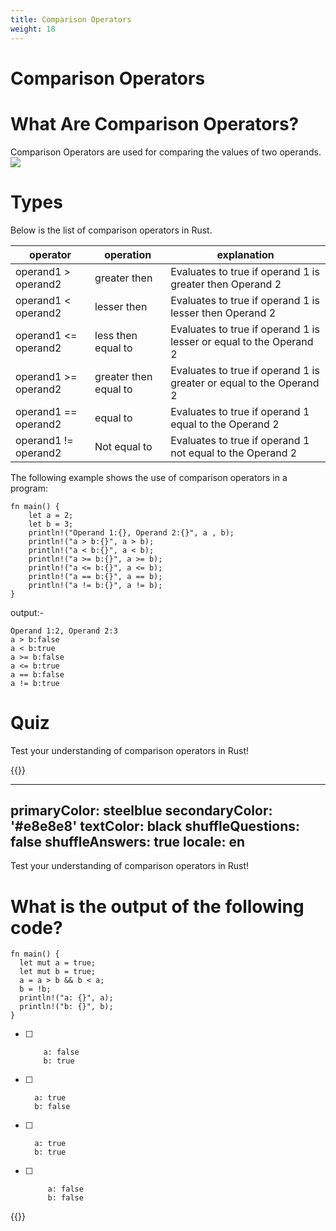 ```yaml
---
title: Comparison Operators
weight: 18
---
```


# Comparison Operators


# What Are Comparison Operators?

Comparison Operators are used for comparing the values of two operands.
![](/img/diagrams/28.camp_ops.png)


# Types 

Below is the list of comparison operators in Rust.

| operator  	| operation  	| explanation 	|
|-	|-	|-	|
| operand1 > operand2 	| greater then 	| Evaluates to true if operand 1 is greater then Operand 2   	|
| operand1 < operand2  	| lesser then 	| Evaluates to true if operand 1 is lesser then Operand 2 	|
| operand1 <= operand2   	| less then equal to 	| Evaluates to true if operand 1 is lesser or equal to the Operand 2 	|
| operand1 >= operand2 	| greater then equal to 	| Evaluates to true if operand 1 is greater or equal to the Operand 2 	|
| operand1 == operand2 	| equal to 	| Evaluates to true if operand 1 equal to the Operand 2 	|
| operand1 != operand2 	| Not equal to  	| Evaluates to true if operand 1 not equal to the Operand 2 	|

The following example shows the use of comparison operators in a program:

```
fn main() {
    let a = 2;
    let b = 3;
    println!("Operand 1:{}, Operand 2:{}", a , b);
    println!("a > b:{}", a > b);
    println!("a < b:{}", a < b);
    println!("a >= b:{}", a >= b);
    println!("a <= b:{}", a <= b);
    println!("a == b:{}", a == b);
    println!("a != b:{}", a != b);
}

```
output:- 

```
Operand 1:2, Operand 2:3
a > b:false
a < b:true
a >= b:false
a <= b:true
a == b:false
a != b:true

```

# Quiz 

Test your understanding of comparison operators in Rust!
   
{{<quizdown>}}

---
primaryColor: steelblue
secondaryColor: '#e8e8e8'
textColor: black
shuffleQuestions: false
shuffleAnswers: true
locale: en
---


Test your understanding of comparison operators in Rust!


# What is the output of the following code?

```
fn main() {
  let mut a = true;
  let mut b = true;
  a = a > b && b < a;
  b = !b;
  println!("a: {}", a);
  println!("b: {}", b); 
}

```

- [ ] ```
      a: false  
      b: true
    ```

- [ ] ```
    a: true 
    b: false 
   ```

- [ ] ```
    a: true  
    b: true  
    ```

- [ ] ``` 
       a: false 
       b: false 
     ```

{{</quizdown>}}
